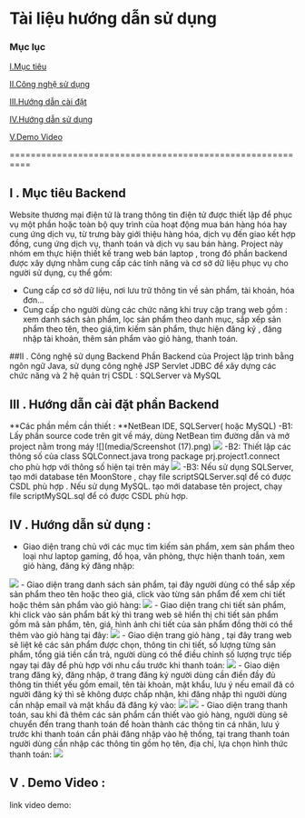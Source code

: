 # Tài liệu hướng dẫn sử dụng

### Mục lục

[I.Mục tiêu](#muctieu)

[II.Công nghệ sử dụng](#congnghesudung)

[III.Hướng dẫn cài đặt](#huongdancaidat)

[IV.Hướng dẫn sử dụng](#huongdansudung)

[V.Demo Video](#demovideo)


==========================================================

<a name="muctieu"></a>
## I . Mục tiêu Backend
  Website thương mại điện tử là trang thông tin điện tử được thiết lập để phục vụ một phần hoặc toàn bộ quy trình của hoạt động mua bán hàng hóa hay cung ứng dịch vụ, từ trưng bày giới thiệu hàng hóa, dịch vụ đến giao kết hợp đồng, cung ứng dịch vụ, thanh toán và dịch vụ sau bán hàng.
  Project này nhóm em thực hiện thiết kế trang web bán laptop , trong đó phần backend được xây dựng nhằm cung cấp các tính năng và cơ sở dữ liệu phục vụ cho người sử dụng, cụ thể gồm:
- Cung cấp cơ sở dữ liệu, nơi lưu trữ thông tin về sản phẩm, tài khoản, hóa đơn...
- Cung cấp cho người dùng các chức năng khi truy cập trang web gồm : xem danh sách sản phẩm, lọc sản phẩm theo danh mục, sắp xếp sản phẩm theo tên, theo giá,tìm kiếm sản phẩm, thực hiện đăng ký , đăng nhập tài khoản, thêm sản phẩm vào giỏ hàng, thanh toán.

<a name="congnghesudung"></a>
##II . Công nghệ sử dụng Backend
  Phần Backend của Project lập trình bằng ngôn ngữ Java, sử dụng công nghệ JSP Servlet JDBC để xây dựng các chức năng và 2 hệ quản trị CSDL : SQLServer và MySQL

<a name="huongdancaidat"></a>
## III . Hướng dẫn cài đặt phần Backend
**Các phần mềm cần thiết : **NetBean IDE, SQLServer( hoặc MySQL)
-B1: Lấy phần source code trên git về máy, dùng NetBean tìm đường dẫn và mở project nằm trong máy
![](media/Screenshot (17).png)
<img src=https://imgur.com/SGNi3Re>
-B2: Thiết lập các thông số của class SQLConnect.java trong package prj.project1.connect cho phù hợp với thông số hiện tại trên máy
<img src=https://imgur.com/0b6WZI7>
-B3: Nếu sử dụng SQLServer, tạo mới database tên MoonStore , chạy file scriptSQLServer.sql để có được CSDL phù hợp .
Nếu sử dụng MySQL. tạo mới database tên project, chạy file scriptMySQL.sql để có được CSDL phù hợp.

<a name="huongdansudung"></a>
## IV . Hướng dẫn sử dụng :
- Giao diện trang chủ với các mục tìm kiếm sản phẩm, xem sản phẩm theo loại như laptop gaming, đồ họa, văn phòng, thực hiện thanh toán, xem giỏ hàng, đăng ký đăng nhập:
<img src=https://imgur.com/IBooYO7>
- Giao diện trang danh sách sản phẩm, tại đây người dùng có thể sắp xếp sản phẩm theo tên hoặc theo giá, click vào từng sản phẩm để xem chi tiết hoặc thêm sản phẩm vào giỏ hàng:
<img src=https://imgur.com/dSt0aIH>
- Giao diện trang chi tiết sản phẩm, khi click vào sản phẩm bất kỳ thì trang web sẽ hiển thị chi tiết sản phẩm gồm mã sản phẩm, tên, giá, hình ảnh chi tiết của sản phẩm đồng thời có thể thêm vào giỏ hàng tại đây:
<img src=https://imgur.com/oRRoiDa>
- Giao diện trang giỏ hàng , tại đây trang web sẽ liệt kê các sản phẩm được chọn, thông tin chi tiết, số lượng từng sản phẩm, tổng giá tiền cần trả, người dùng có thể điều chỉnh số lượng trực tiếp ngay tại đây để phù hợp với nhu cầu trước khi thanh toán:
<img src=https://imgur.com/52yynsG>
- Giao diện trang đăng ký, đăng nhập, ở trang đăng ký người dùng cần điền đầy đủ thông tin thiết yếu gồm email, tên tài khoản, mật khẩu, lưu ý nếu email đã có người đăng ký thì sẽ không được chấp nhận, khi đăng nhập thì người dùng cần nhập email và mật khẩu đã đăng ký vào:
<img src=https://imgur.com/ZMBFpe8>
<img src=https://imgur.com/7AVCEJh>
- Giao diện trang thanh toán, sau khi đã thêm các sản phẩm cần thiết vào giỏ hàng, người dùng sẽ chuyển đến trang thanh toán để hoàn thành các thông tin cá nhân, lưu ý trước khi thanh toán cần phải đăng nhập vào hệ thống, tại trang thanh toán người dùng cần nhập các thông tin gồm họ tên, địa chỉ, lựa chọn hình thức thanh toán:
<img src=https://imgur.com/n69Son9>

<a name="demovideo"></a>
## V . Demo Video :
link video demo:



